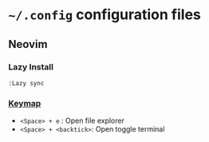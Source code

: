 # `~/.config` configuration files

## Neovim

### Lazy Install

```vim
:Lazy sync
```

### [Keymap](./nvim/lua/keymap.lua)

- `<Space> + e` : Open file explorer
- `<Space> + <backtick>`: Open toggle terminal
